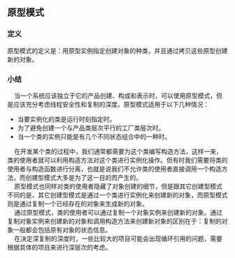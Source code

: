 ## 原型模式  

### 定义  
原型模式的定义是：用原型实例指定创建对象的种类，并且通过拷贝这些原型创建新的对象。  
### 小结  
&nbsp;&nbsp;&nbsp;&nbsp;当一个系统应该独立于它的产品创建、构成和表示时，可以使用原型模式，但是应该充分考虑线程安全性和复制的深度。原型模式适用于以下几种情况：  
* 当要实例化的类是运行时刻指定时。  
* 为了避免创建一个与产品类层次平行的工厂类层次时。  
* 当一个类的实例只能是有几个不同状态组合中的一种时。  

&nbsp;&nbsp;&nbsp;&nbsp;在开发某个类的过程中，我们通常都需要为这个类编写构造方法，这样一来，类的使用者就可以利用构造方法对这个类进行实例化操作。但有时我们需要将类的使用者与构造函数进行分离，也就是说我们不允许类的使用者直接调用一个构造方法，而创建型模式大多是为了这一目的而产生的。  
&nbsp;&nbsp;&nbsp;&nbsp;原型模式也同样对类的使用者隐藏了对象创建的细节，但是跟其它创建型模式不同的是，其它创建型模式是通过一个类进行实例化来创建新的对象，而原型模式则是通过复制一个已经存在的对象来生成新的对象。  
&nbsp;&nbsp;&nbsp;&nbsp;通过原型模式，类的使用者可以通过复制一个对象实例来创建新的对象。通过复制对象实例来创建新的对象和调用构造方法来创建新对象的区别在于：复制的对象一般都会包括原有对象的状态信息。  
&nbsp;&nbsp;&nbsp;&nbsp;在决定深复制的深度时，一些比较大的项目可能会出现循环引用的问题，需要根据具体的项目来进行深层次的考虑。
